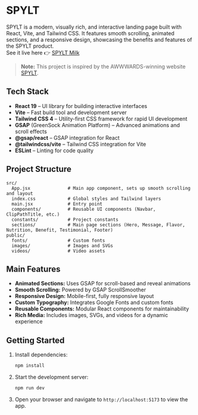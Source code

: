 # SPYLT

SPYLT is a modern, visually rich, and interactive landing page built with React, Vite, and Tailwind CSS. It features smooth scrolling, animated sections, and a responsive design, showcasing the benefits and features of the SPYLT product.  
See it live here 👉 [SPYLT Milk](https://spylt-adi.netlify.app/)

> **Note:** This project is inspired by the AWWWARDS-winning website [SPYLT](https://www.awwwards.com/sites/spylt-milk).

## Tech Stack

- **React 19** – UI library for building interactive interfaces
- **Vite** – Fast build tool and development server
- **Tailwind CSS 4** – Utility-first CSS framework for rapid UI development
- **GSAP** (GreenSock Animation Platform) – Advanced animations and scroll effects
- **@gsap/react** – GSAP integration for React
- **@tailwindcss/vite** – Tailwind CSS integration for Vite
- **ESLint** – Linting for code quality

## Project Structure

```plaintext
src/
  App.jsx              # Main app component, sets up smooth scrolling and layout
  index.css            # Global styles and Tailwind layers
  main.jsx             # Entry point
  components/          # Reusable UI components (Navbar, ClipPathTitle, etc.)
  constants/           # Project constants
  sections/            # Main page sections (Hero, Message, Flavor, Nutrition, Benefit, Testimonial, Footer)
public/
  fonts/               # Custom fonts
  images/              # Images and SVGs
  videos/              # Video assets
```

## Main Features

- **Animated Sections:** Uses GSAP for scroll-based and reveal animations
- **Smooth Scrolling:** Powered by GSAP ScrollSmoother
- **Responsive Design:** Mobile-first, fully responsive layout
- **Custom Typography:** Integrates Google Fonts and custom fonts
- **Reusable Components:** Modular React components for maintainability
- **Rich Media:** Includes images, SVGs, and videos for a dynamic experience

## Getting Started

1. Install dependencies:

   ```sh
   npm install
   ```

2. Start the development server:

   ```sh
   npm run dev
   ```

3. Open your browser and navigate to `http://localhost:5173` to view the app.
